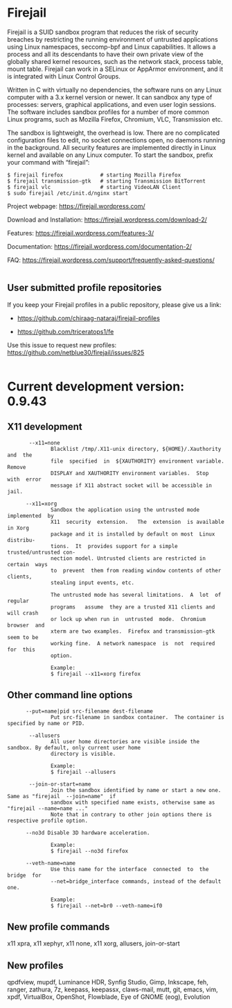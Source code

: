# Firejail

Firejail is a SUID sandbox program that reduces the risk of security breaches by restricting
the running environment of untrusted applications using Linux namespaces, seccomp-bpf
and Linux capabilities. It allows a process and all its descendants to have their own private
view of the globally shared kernel resources, such as the network stack, process table, mount table.
Firejail can work in a SELinux or AppArmor environment, and it is integrated with Linux Control Groups.

Written in C with virtually no dependencies, the software runs on any Linux computer with a 3.x kernel
version or newer. It can sandbox any type of processes: servers, graphical applications, and even
user login sessions. The software includes sandbox profiles for a number of more common Linux programs,
such as Mozilla Firefox, Chromium, VLC, Transmission etc.

The sandbox is lightweight, the overhead is low. There are no complicated configuration files to edit,
no socket connections open, no daemons running in the background. All security features are
implemented directly in Linux kernel and available on any Linux computer. To start the sandbox,
prefix your command with “firejail”:

`````
$ firejail firefox            # starting Mozilla Firefox
$ firejail transmission-gtk   # starting Transmission BitTorrent 
$ firejail vlc                # starting VideoLAN Client
$ sudo firejail /etc/init.d/nginx start
`````
Project webpage: https://firejail.wordpress.com/

Download and Installation: https://firejail.wordpress.com/download-2/

Features: https://firejail.wordpress.com/features-3/

Documentation: https://firejail.wordpress.com/documentation-2/

FAQ: https://firejail.wordpress.com/support/frequently-asked-questions/

`````

`````
## User submitted profile repositories

If you keep your Firejail profiles in a public repository, please give us a link:

* https://github.com/chiraag-nataraj/firejail-profiles

* https://github.com/triceratops1/fe

Use this issue to request new profiles: https://github.com/netblue30/firejail/issues/825
`````

`````
# Current development version: 0.9.43

## X11 development
`````
       --x11=none
              Blacklist /tmp/.X11-unix directory, ${HOME}/.Xauthority and  the
              file  specified  in  ${XAUTHORITY} environment variable.  Remove
              DISPLAY and XAUTHORITY environment variables.  Stop  with  error
              message if X11 abstract socket will be accessible in jail.

      --x11=xorg
              Sandbox the application using the untrusted mode implemented  by
              X11  security  extension.   The  extension  is available in Xorg
              package and it is installed by default on most  Linux  distribu‐
              tions.  It  provides support for a simple trusted/untrusted con‐
              nection model. Untrusted clients are restricted in certain  ways
              to  prevent  them from reading window contents of other clients,
              stealing input events, etc.

              The untrusted mode has several limitations.  A  lot  of  regular
              programs   assume  they are a trusted X11 clients and will crash
              or lock up when run in  untrusted  mode.  Chromium  browser  and
              xterm are two examples.  Firefox and transmission-gtk seem to be
              working fine.  A network namespace  is  not  required  for  this
              option.

              Example:
              $ firejail --x11=xorg firefox
`````

## Other command line options
`````
      --put=name|pid src-filename dest-filename
              Put src-filename in sandbox container.  The container is specified by name or PID.

       --allusers
              All user home directories are visible inside the sandbox. By default, only current user home
              directory is visible.

              Example:
              $ firejail --allusers

       --join-or-start=name
              Join the sandbox identified by name or start a new one.  Same as "firejail  --join=name"  if
              sandbox with specified name exists, otherwise same as "firejail --name=name ..."
              Note that in contrary to other join options there is respective profile option.

      --no3d Disable 3D hardware acceleration.

              Example:
              $ firejail --no3d firefox

      --veth-name=name
              Use this name for the interface  connected  to  the  bridge  for
              --net=bridge_interface commands, instead of the default one.

              Example:
              $ firejail --net=br0 --veth-name=if0

`````

## New profile commands

x11 xpra, x11 xephyr, x11 none, x11 xorg, allusers, join-or-start

## New profiles

qpdfview, mupdf, Luminance HDR, Synfig Studio, Gimp, Inkscape, feh, ranger, zathura, 7z, keepass, keepassx,
claws-mail, mutt, git, emacs, vim, xpdf, VirtualBox, OpenShot, Flowblade, Eye of GNOME (eog), Evolution

